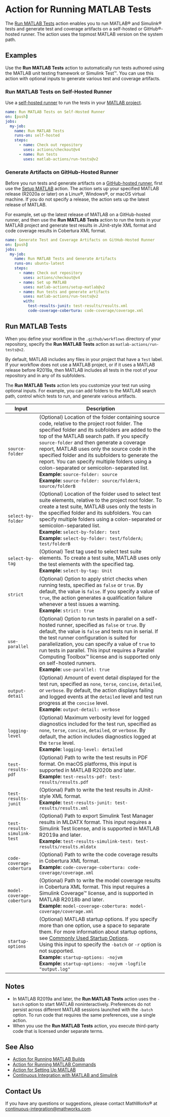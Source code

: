 # Action for Running MATLAB Tests

The [Run MATLAB Tests](#run-matlab-tests) action enables you to run MATLAB&reg; and Simulink&reg; tests and generate test and coverage artifacts on a self-hosted or GitHub&reg;-hosted runner. The action uses the topmost MATLAB version on the system path.

## Examples
Use the **Run MATLAB Tests** action to automatically run tests authored using the MATLAB unit testing framework or Simulink Test&trade;. You can use this action with optional inputs to generate various test and coverage artifacts.

### Run MATLAB Tests on Self-Hosted Runner
Use a [self-hosted runner](https://docs.github.com/en/actions/hosting-your-own-runners/managing-self-hosted-runners/about-self-hosted-runners) to run the tests in your [MATLAB project](https://www.mathworks.com/help/matlab/projects.html).

```yaml
name: Run MATLAB Tests on Self-Hosted Runner
on: [push]
jobs:
  my-job:
    name: Run MATLAB Tests
    runs-on: self-hosted
    steps:
      - name: Check out repository
        uses: actions/checkout@v4
      - name: Run tests
        uses: matlab-actions/run-tests@v2
```

### Generate Artifacts on GitHub-Hosted Runner
Before you run tests and generate artifacts on a [GitHub-hosted runner](https://docs.github.com/en/actions/using-github-hosted-runners/about-github-hosted-runners/about-github-hosted-runners), first use the [Setup MATLAB](https://github.com/matlab-actions/setup-matlab/) action. The action sets up your specified MATLAB release (R2020a or later) on a Linux&reg;, Windows&reg;, or macOS virtual machine. If you do not specify a release, the action sets up the latest release of MATLAB.

For example, set up the latest release of MATLAB on a GitHub-hosted runner, and then use the **Run MATLAB Tests** action to run the tests in your MATLAB project and generate test results in JUnit-style XML format and code coverage results in Cobertura XML format.

```yaml
name: Generate Test and Coverage Artifacts on GitHub-Hosted Runner
on: [push]
jobs:
  my-job:
    name: Run MATLAB Tests and Generate Artifacts
    runs-on: ubuntu-latest
    steps:
      - name: Check out repository
        uses: actions/checkout@v4
      - name: Set up MATLAB
        uses: matlab-actions/setup-matlab@v2
      - name: Run tests and generate artifacts
        uses: matlab-actions/run-tests@v2
        with:
          test-results-junit: test-results/results.xml
          code-coverage-cobertura: code-coverage/coverage.xml
```
## Run MATLAB Tests
When you define your workflow in the `.github/workflows` directory of your repository, specify the **Run MATLAB Tests** action as `matlab-actions/run-tests@v2`.

By default, MATLAB includes any files in your project that have a `Test` label. If your workflow does not use a MATLAB project, or if it uses a MATLAB release before R2019a, then MATLAB includes all tests in the root of your repository and in any of its subfolders.

The **Run MATLAB Tests** action lets you customize your test run using optional inputs. For example, you can add folders to the MATLAB search path, control which tests to run, and generate various artifacts.

Input                     | Description
------------------------- | ---------------
`source-folder`            | (Optional) Location of the folder containing source code, relative to the project root folder. The specified folder and its subfolders are added to the top of the MATLAB search path. If you specify `source-folder` and then generate a coverage report, MATLAB uses only the source code in the specified folder and its subfolders to generate the report. You can specify multiple folders using a colon-separated or semicolon-separated list.<br/>**Example:** `source-folder: source`<br/>**Example:** `source-folder: source/folderA; source/folderB`
`select-by-folder`          | (Optional) Location of the folder used to select test suite elements, relative to the project root folder. To create a test suite, MATLAB uses only the tests in the specified folder and its subfolders. You can specify multiple folders using a colon-separated or semicolon-separated list.<br/>**Example:** `select-by-folder: test`<br/>**Example:** `select-by-folder: test/folderA; test/folderB`
`select-by-tag`             | (Optional) Test tag used to select test suite elements. To create a test suite, MATLAB uses only the test elements with the specified tag.<br/>**Example:** `select-by-tag: Unit`
`strict`                  | (Optional) Option to apply strict checks when running tests, specified as `false` or `true`. By default, the value is `false`. If you specify a value of `true`, the action generates a qualification failure whenever a test issues a warning.<br/>**Example:** `strict: true`
`use-parallel`              | (Optional) Option to run tests in parallel on a self-hosted runner, specified as `false` or `true`. By default, the value is `false` and tests run in serial. If the test runner configuration is suited for parallelization, you can specify a value of `true` to run tests in parallel. This input requires a Parallel Computing Toolbox&trade; license and is supported only on self-hosted runners.<br/>**Example:** `use-parallel: true`
`output-detail`            | (Optional) Amount of event detail displayed for the test run, specified as `none`, `terse`, `concise`, `detailed`, or `verbose`. By default, the action displays failing and logged events at the `detailed` level and test run progress at the `concise` level.<br/>**Example:** `output-detail: verbose`
`logging-level`            | (Optional) Maximum verbosity level for logged diagnostics included for the test run, specified as `none`, `terse`, `concise`, `detailed`, or `verbose`. By default, the action includes diagnostics logged at the `terse` level.<br/>**Example:** `logging-level: detailed` 
`test-results-pdf`          | (Optional) Path to write the test results in PDF format. On macOS platforms, this input is supported in MATLAB R2020b and later.<br/>**Example:** `test-results-pdf: test-results/results.pdf`
`test-results-junit`        | (Optional) Path to write the test results in JUnit-style XML format.<br/>**Example:** `test-results-junit: test-results/results.xml`
`test-results-simulink-test` | (Optional) Path to export Simulink Test Manager results in MLDATX format. This input requires a Simulink Test license, and is supported in MATLAB R2019a and later.<br/>**Example:** `test-results-simulink-test: test-results/results.mldatx`
`code-coverage-cobertura`   | (Optional) Path to write the code coverage results in Cobertura XML format.<br/>**Example:** `code-coverage-cobertura: code-coverage/coverage.xml`
`model-coverage-cobertura`  | (Optional) Path to write the model coverage results in Cobertura XML format. This input requires a Simulink Coverage™ license, and is supported in MATLAB R2018b and later.<br/>**Example:** `model-coverage-cobertura: model-coverage/coverage.xml`
`startup-options`         | (Optional) MATLAB startup options. If you specify more than one option, use a space to separate them. For more information about startup options, see [Commonly Used Startup Options](https://www.mathworks.com/help/matlab/matlab_env/commonly-used-startup-options.html).<br/>Using this input to specify the `-batch` or `-r` option is not supported.<br/>**Example:** `startup-options: -nojvm`<br/>**Example:** `startup-options: -nojvm -logfile "output.log"`

## Notes
* In MATLAB R2019a and later, the **Run MATLAB Tests** action uses  the `-batch` option to start MATLAB noninteractively. Preferences do not persist across different MATLAB sessions launched with the `-batch` option. To run code that requires the same preferences, use a single action.
* When you use the **Run MATLAB Tests** action, you execute third-party code that is licensed under separate terms.

## See Also
- [Action for Running MATLAB Builds](https://github.com/matlab-actions/run-build/)
- [Action for Running MATLAB Commands](https://github.com/matlab-actions/run-command/)
- [Action for Setting Up MATLAB](https://github.com/matlab-actions/setup-matlab/)
- [Continuous Integration with MATLAB and Simulink](https://www.mathworks.com/solutions/continuous-integration.html)

## Contact Us
If you have any questions or suggestions, please contact MathWorks&reg; at [continuous-integration@mathworks.com](mailto:continuous-integration@mathworks.com).
